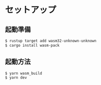 # セットアップ

## 起動準備

```sh
$ rustup target add wasm32-unknown-unknown
$ cargo install wasm-pack
```

## 起動方法

```sh
$ yarn wasm_build
$ yarn dev
```
